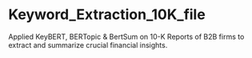 # Keyword_Extraction_10K_file
Applied KeyBERT, BERTopic &amp; BertSum on 10-K Reports of B2B firms to extract and summarize crucial financial insights.
